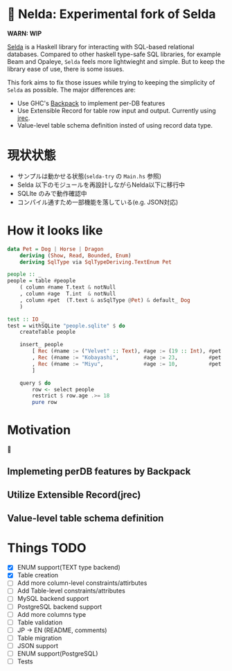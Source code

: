 # 🚧 Nelda: Experimental fork of Selda
**WARN: WIP**

[Selda](https://github.com/valderman/selda) is a Haskell library for interacting with SQL-based relational databases.
Compared to other haskell type-safe SQL libraries, for example Beam and Opaleye, `Selda` feels more lightwieght and simple. But to keep the library ease of use, there is some issues.


This fork aims to fix those issues while trying to keeping the simplicity of `Selda` as possible.
The major differences are:

* Use GHC's [Backpack](https://gitlab.haskell.org/ghc/ghc/-/wikis/backpack) to implement per-DB features
* Use Extensible Record for table row input and output. Currently using [jrec](https://github.com/juspay/jrec).
* Value-level table schema definition insted of using record data type.

# 現状状態

* サンプルは動かせる状態(`selda-try` の `Main.hs` 参照)
* Selda 以下のモジュールを再設計しながらNelda以下に移行中
* SQLIte のみで動作確認中
* コンパイル通すため一部機能を落している(e.g. JSON対応)

# How it looks like

```haskell
data Pet = Dog | Horse | Dragon
    deriving (Show, Read, Bounded, Enum)
    deriving SqlType via SqlTypeDeriving.TextEnum Pet

people :: _
people = table #people
    ( column #name T.text & notNull
    , column #age  T.int  & notNull
    , column #pet  (T.text & asSqlType @Pet) & default_ Dog
    )

test :: IO _
test = withSQLite "people.sqlite" $ do
    createTable people

    insert_ people
        [ Rec (#name := ("Velvet" :: Text), #age := (19 :: Int), #pet := Just Dog)
        , Rec (#name := "Kobayashi",        #age := 23,          #pet := Just Dragon)
        , Rec (#name := "Miyu",             #age := 10,          #pet := Nothing)
        ]

    query $ do
        row <- select people
        restrict $ row.age .>= 18
        pure row
```

# Motivation

🚧

## Implemeting perDB features by Backpack
## Utilize Extensible Record(jrec)
## Value-level table schema definition

# Things TODO

* [x] ENUM support(TEXT type backend)
* [X] Table creation
* [ ] Add more column-level constraints/attirbutes
* [ ] Add Table-level constraints/attributes
* [ ] MySQL backend support
* [ ] PostgreSQL backend support
* [ ] Add more columns type
* [ ] Table validation
* [ ] JP -> EN (README, comments)
* [ ] Table migration
* [ ] JSON support
* [ ] ENUM support(PostgreSQL)
* [ ] Tests
